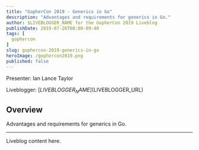 ```yaml
---
title: "GopherCon 2019 - Generics in Go"
description: "Advantages and requirements for generics in Go."
author: $LIVEBLOGGER_NAME for the GopherCon 2019 Liveblog
publishDate: 2019-07-26T00:00-09:40
tags: [
  gophercon
]
slug: gophercon-2019-generics-in-go
heroImage: /gophercon2019.png
published: false
---
```


Presenter: Ian Lance Taylor

Liveblogger: [$LIVEBLOGGER_NAME]($LIVEBLOGGER_URL)

## Overview

Advantages and requirements for generics in Go.

---

Liveblog content here.

